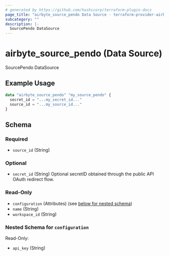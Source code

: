 ```yaml
---
# generated by https://github.com/hashicorp/terraform-plugin-docs
page_title: "airbyte_source_pendo Data Source - terraform-provider-airbyte"
subcategory: ""
description: |-
  SourcePendo DataSource
---
```


# airbyte_source_pendo (Data Source)

SourcePendo DataSource

## Example Usage

```terraform
data "airbyte_source_pendo" "my_source_pendo" {
  secret_id = "...my_secret_id..."
  source_id = "...my_source_id..."
}
```

<!-- schema generated by tfplugindocs -->
## Schema

### Required

- `source_id` (String)

### Optional

- `secret_id` (String) Optional secretID obtained through the public API OAuth redirect flow.

### Read-Only

- `configuration` (Attributes) (see [below for nested schema](#nestedatt--configuration))
- `name` (String)
- `workspace_id` (String)

<a id="nestedatt--configuration"></a>
### Nested Schema for `configuration`

Read-Only:

- `api_key` (String)


